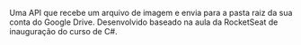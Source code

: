 Uma API que recebe um arquivo de imagem e envia para a pasta raiz da sua conta do Google Drive. Desenvolvido baseado na aula da RocketSeat de inauguração do curso de C#.
